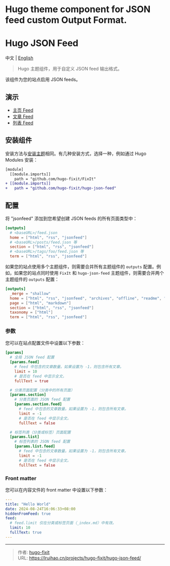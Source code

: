 # Hugo theme component for JSON feed custom Output Format.

# Hugo JSON Feed

中文 | [English](https://raw.githubusercontent.com/hugo-fixit/hugo-json-feed/refs/heads/main/README.en.md)

> Hugo 主题组件，用于自定义 JSON feed 输出格式。

该组件为您的站点启用 JSON feeds。

## 演示

- [主页 Feed](https://lruihao.cn/feed.json)
- [文章 Feed](https://lruihao.cn/posts/feed.json)
- [列表 Feed](https://lruihao.cn/collections/project/feed.json)

## 安装组件

安装方法与[安装主题](https://fixit.lruihao.cn/documentation/installation/)相同。有几种安装方式，选择一种，例如通过 Hugo Modules 安装：

```diff
[module]
  [[module.imports]]
    path = "github.com/hugo-fixit/FixIt"
+ [[module.imports]]
+   path = "github.com/hugo-fixit/hugo-json-feed"
```

## 配置

将 "jsonfeed" 添加到您希望创建 JSON feeds 的所有页面类型中：

```toml
[outputs]
  # <baseURL>/feed.json
  home = ["html", "rss", "jsonfeed"]
  # <baseURL>/posts/feed.json 等
  section = ["html", "rss", "jsonfeed"]
  # <baseURL>/tags/foo/feed.json 等
  term = ["html", "rss", "jsonfeed"]
```

如果您的站点使用多个主题组件，则需要合并所有主题组件的 `outputs` 配置。例如，如果您的站点同时使用 `FixIt` 和 `hugo-json-feed` 主题组件，则需要合并两个主题组件的 `outputs` 配置：

```toml
[outputs]
  _merge = "shallow"
  home = ["html", "rss", "jsonfeed", "archives", "offline", "readme", "baidu_urls", "search"]
  page = ["html", "markdown"]
  section = ["html", "rss", "jsonfeed"]
  taxonomy = ["html"]
  term = ["html", "rss", "jsonfeed"]
```

### 参数

您可以在站点配置文件中设置以下参数：

```toml
[params]
  # 全局 JSON feed 配置
  [params.feed]
    # feed 中包含的文章数量。如果设置为 -1，则包含所有文章。
    limit = 10
    # 是否在 feed 中显示全文。
    fullText = true

  # 分类页面配置（分类中的所有页面）
  [params.section]
    # 分类页面的 JSON feed 配置
    [params.section.feed]
      # feed 中包含的文章数量。如果设置为 -1，则包含所有文章。
      limit = -1
      # 是否在 feed 中显示全文。
      fullText = false

  # 标签列表（分类或标签）页面配置
  [params.list]
    # 标签列表的 JSON feed 配置
    [params.list.feed]
      # feed 中包含的文章数量。如果设置为 -1，则包含所有文章。
      limit = -1
      # 是否在 feed 中显示全文。
      fullText = false
```

### Front matter

您可以在内容文件的 front matter 中设置以下参数：

```yaml
---
title: "Hello World"
date: 2024-08-24T16:06:33+08:00
hiddenFromFeed: true
feed:
  # feed.limit 仅在分类或标签页面（_index.md）中有效。
  limit: 10
  fullText: true
---
```


---

> 作者: [hugo-fixit](https://github.com/hugo-fixit)  
> URL: https://lruihao.cn/projects/hugo-fixit/hugo-json-feed/  

